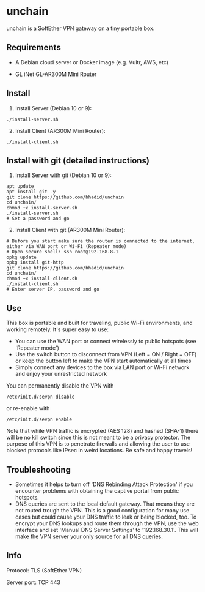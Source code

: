 # unchain

unchain is a SoftEther VPN gateway on a tiny portable box.

## Requirements

- A Debian cloud server or Docker image (e.g. Vultr, AWS, etc)

- GL iNet GL-AR300M Mini Router

## Install

1. Install Server (Debian 10 or 9):
```
./install-server.sh
```
2. Install Client (AR300M Mini Router):
```
./install-client.sh
```

## Install with git (detailed instructions)

1. Install Server with git (Debian 10 or 9):

```
apt update
apt install git -y
git clone https://github.com/bhadid/unchain
cd unchain/
chmod +x install-server.sh
./install-server.sh
# Set a password and go
```

2. Install Client with git (AR300M Mini Router):

```
# Before you start make sure the router is connected to the internet, either via WAN port or Wi-Fi (Repeater mode)
# Open secure shell: ssh root@192.168.8.1
opkg update
opkg install git-http
git clone https://github.com/bhadid/unchain
cd unchain/
chmod +x install-client.sh
./install-client.sh
# Enter server IP, password and go
```

## Use

This box is portable and built for traveling, public Wi-Fi environments, and working remotely. It's super easy to use:

- You can use the WAN port or connect wirelessly to public hotspots (see 'Repeater mode')
- Use the switch button to disconnect from VPN (Left = ON / Right = OFF) or keep the button left to make the VPN start automatically at all times
- Simply connect any devices to the box via LAN port or Wi-Fi network and enjoy your unrestricted network

You can permanently disable the VPN with

```
/etc/init.d/sevpn disable
```

or re-enable with

```
/etc/init.d/sevpn enable
```

Note that while VPN traffic is encrypted (AES 128) and hashed (SHA-1) there will be no kill switch since this is not meant to be a privacy protector. The purpose of this VPN is to penetrate firewalls and allowing the user to use blocked protocols like IPsec in weird locations. Be safe and happy travels!

## Troubleshooting

- Sometimes it helps to turn off 'DNS Rebinding Attack Protection' if you encounter problems with obtaining the captive portal from public hotspots.
- DNS queries are sent to the local default gateway. That means they are not routed trough the VPN. This is a good configuration for many use cases but could cause your DNS traffic to leak or being blocked, too. To encrypt your DNS lookups and route them through the VPN, use the web interface and set 'Manual DNS Server Settings' to '192.168.30.1'. This will make the VPN server your only source for all DNS queries.

## Info

Protocol: TLS (SoftEther VPN)

Server port: TCP 443
